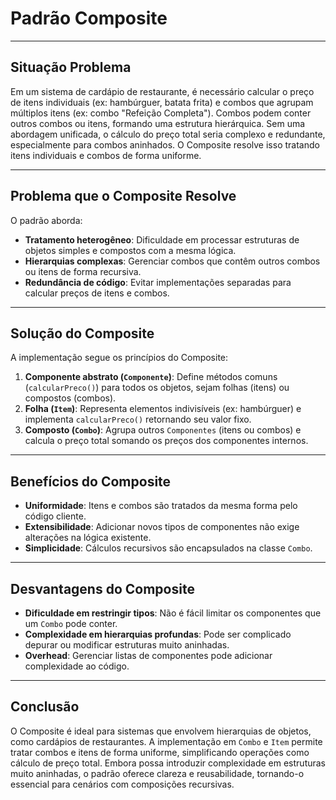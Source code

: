 # Padrão Composite

---

## Situação Problema
Em um sistema de cardápio de restaurante, é necessário calcular o preço de itens individuais (ex: hambúrguer, batata frita) e combos que agrupam múltiplos itens (ex: combo "Refeição Completa"). Combos podem conter outros combos ou itens, formando uma estrutura hierárquica. Sem uma abordagem unificada, o cálculo do preço total seria complexo e redundante, especialmente para combos aninhados. O Composite resolve isso tratando itens individuais e combos de forma uniforme.

---

## Problema que o Composite Resolve 
O padrão aborda:  
- **Tratamento heterogêneo**: Dificuldade em processar estruturas de objetos simples e compostos com a mesma lógica.  
- **Hierarquias complexas**: Gerenciar combos que contêm outros combos ou itens de forma recursiva.  
- **Redundância de código**: Evitar implementações separadas para calcular preços de itens e combos.  

---

## Solução do Composite  
A implementação segue os princípios do Composite:  
1. **Componente abstrato (`Componente`)**: Define métodos comuns (`calcularPreco()`) para todos os objetos, sejam folhas (itens) ou compostos (combos).  
2. **Folha (`Item`)**: Representa elementos indivisíveis (ex: hambúrguer) e implementa `calcularPreco()` retornando seu valor fixo.  
3. **Composto (`Combo`)**: Agrupa outros `Componentes` (itens ou combos) e calcula o preço total somando os preços dos componentes internos.  

---

## Benefícios do Composite  
- **Uniformidade**: Itens e combos são tratados da mesma forma pelo código cliente.  
- **Extensibilidade**: Adicionar novos tipos de componentes não exige alterações na lógica existente.  
- **Simplicidade**: Cálculos recursivos são encapsulados na classe `Combo`.  

---

## Desvantagens do Composite  
- **Dificuldade em restringir tipos**: Não é fácil limitar os componentes que um `Combo` pode conter.  
- **Complexidade em hierarquias profundas**: Pode ser complicado depurar ou modificar estruturas muito aninhadas.  
- **Overhead**: Gerenciar listas de componentes pode adicionar complexidade ao código.  

---

## Conclusão 
O Composite é ideal para sistemas que envolvem hierarquias de objetos, como cardápios de restaurantes. A implementação em `Combo` e `Item` permite tratar combos e itens de forma uniforme, simplificando operações como cálculo de preço total. Embora possa introduzir complexidade em estruturas muito aninhadas, o padrão oferece clareza e reusabilidade, tornando-o essencial para cenários com composições recursivas.